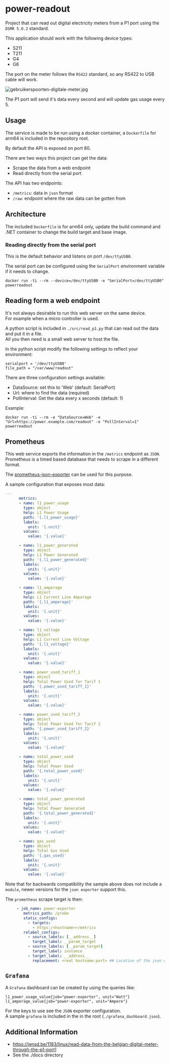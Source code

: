 # power-readout

Project that can read out digital electricity meters from a P1 port using the `DSMR 5.0.2` standard.  

This application should work with the following device types:

- S211
- T211
- G4
- G6

The port on the meter follows the `RS422` standard, so any RS422 to USB cable will work.

![gebruikerspoorten-digitale-meter.jpg](docs/gebruikerspoorten-digitale-meter.jpg)

The P1 port will send it's data every second and will update gas usage every 5.

## Usage

The service is made to be run using a docker container, a `Dockerfile` for arm64 is included in the repository root.  

By default the API is exposed on port 80.  

There are two ways this project can get the data:

- Scrape the data from a web endpoint
- Read directly from the serial port

The API has two endpoints:

- `/metrics`: data in `json` format
- `/raw`: endpoint where the raw data can be gotten from

## Architecture

The included `Dockerfile` is for arm64 only, update the build command and .NET container to change the build target and base image.  

### Reading directly from the serial port

This is the default behavior and listens on port `/dev/ttyUSB0`.  

The serial port can be configured using the `SerialPort` environment variable if it needs to change.  

```console
docker run -ti --rm --device=/dev/ttyUSB0 -e "SerialPort=/dev/ttyUSB0" powerreadout
```

## Reading form a web endpoint

It's not always desirable to run this web server on the same device.  
For example when a micro controller is used.  

A python script is included in `./src/read_p1.py` that can read out the data and put it in a file.  
All you then need is a small web server to host the file.  

In the python script modify the following settings to reflect your environment:

```text
serialport = '/dev/ttyUSB0'
file_path = "/var/www/readout"
```

There are three configuration settings available:

- DataSource: set this to 'Web' (default: SerialPort)
- Url: where to find the data (required)
- PollInterval: Get the data every x seconds (default: 1)

Example:

```console
docker run -ti --rm -e "DataSource=Web" -e "Url=https://power.example.com/readout" -e "PollInterval=1" powerreadout
```

## Prometheus

This web service exports the information in the `/metrics` endpoint as `JSON`.  
Prometheus is a timed based database that needs to scrape in a different format.  

The [prometheus-json-exporter](https://github.com/prometheus-community/json_exporter) can be used for this purpose.

A sample configuration that exposes most data:

```yaml
---
      metrics:
      - name: l1_power_usage
        type: object
        help: L1 Power Usage
        path: '{.l1_power_usage}'
        labels:
          unit: '{.unit}'
        values:
          value: '{.value}'

      - name: l1_power_generated
        type: object
        help: L1 Power Generated
        path: '{.l1_power_generated}'
        labels:
          unit: '{.unit}'
        values:
          value: '{.value}'

      - name: l1_amperage
        type: object
        help: L1 Current Line Amparage
        path: '{.l1_amperage}'
        labels:
          unit: '{.unit}'
        values:
          value: '{.value}'

      - name: l1_voltage
        type: object
        help: L1 Current Line Voltage
        path: '{.l1_voltage}'
        labels:
          unit: '{.unit}'
        values:
          value: '{.value}'

      - name: power_used_tariff_1
        type: object
        help: Total Power Used for Tarif 1
        path: '{.power_used_tariff_1}'
        labels:
          unit: '{.unit}'
        values:
          value: '{.value}'

      - name: power_used_tariff_2
        type: object
        help: Total Power Used for Tarif 2
        path: '{.power_used_tariff_2}'
        labels:
          unit: '{.unit}'
        values:
          value: '{.value}'

      - name: total_power_used
        type: object
        help: Total Power Used
        path: '{.total_power_used}'
        labels:
          unit: '{.unit}'
        values:
          value: '{.value}'

      - name: total_power_generated
        type: object
        help: Total Power Generated
        path: '{.total_power_generated}'
        labels:
          unit: '{.unit}'
        values:
          value: '{.value}'

      - name: gas_used
        type: object
        help: Total Gas Used
        path: '{.gas_used}'
        labels:
          unit: '{.unit}'
        values:
          value: '{.value}'
```

Note that for backwards compatibility the sample above does not include a `module`, newer versions for the `json exporter` support this.  

The `prometheus` scrape target is then:

```yaml
     - job_name: power-exporter
        metrics_path: /probe
        static_configs:
          - targets:
            - https:/<hostname>>/metrics
        relabel_configs:
          - source_labels: [__address__]
            target_label: __param_target
          - source_labels: [__param_target]
            target_label: instance
          - target_label: __address__
            replacement: <real hostname:port> ## Location of the json exporter's real <hostname>:<port>
```

## `Grafana`

A `Grafana` dashboard can be created by using the queries like:

```text
l1_power_usage_value{job="power-exporter", unit="Watt"}
l1_amperage_value{job="power-exporter", unit="Ampere"}
```

For the keys to use see the `JSON` exporter configuration.  
A sample `grafana` is included in the in the root (`./grafana_dashboard.json`).

## Additional Information

- https://jensd.be/1183/linux/read-data-from-the-belgian-digital-meter-through-the-p1-port]
- See the ./docs directory
